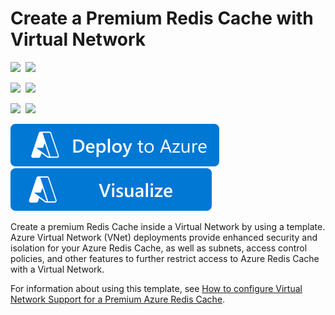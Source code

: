 # Create a Premium Redis Cache with Virtual Network

<IMG SRC="https://azurequickstartsservice.blob.core.windows.net/badges/201-redis-premium-vnet/PublicLastTestDate.svg" />&nbsp;
<IMG SRC="https://azurequickstartsservice.blob.core.windows.net/badges/201-redis-premium-vnet/PublicDeployment.svg" />&nbsp;

<IMG SRC="https://azurequickstartsservice.blob.core.windows.net/badges/201-redis-premium-vnet/FairfaxLastTestDate.svg" />&nbsp;
<IMG SRC="https://azurequickstartsservice.blob.core.windows.net/badges/201-redis-premium-vnet/FairfaxDeployment.svg" />&nbsp;

<IMG SRC="https://azurequickstartsservice.blob.core.windows.net/badges/201-redis-premium-vnet/BestPracticeResult.svg" />&nbsp;
<IMG SRC="https://azurequickstartsservice.blob.core.windows.net/badges/201-redis-premium-vnet/CredScanResult.svg" />&nbsp;

<a href="https://portal.azure.com/#create/Microsoft.Template/uri/https%3A%2F%2Fraw.githubusercontent.com%2Fazure%2Fazure-quickstart-templates%2Fmaster%2F201-redis-premium-vnet%2Fazuredeploy.json" target="_blank">
    <img src="https://raw.githubusercontent.com/Azure/azure-quickstart-templates/master/1-CONTRIBUTION-GUIDE/images/deploytoazure.svg"/>
</a>
<a href="http://armviz.io/#/?load=https%3A%2F%2Fraw.githubusercontent.com%2FAzure%2Fazure-quickstart-templates%2Fmaster%2F201-redis-premium-vnet%2Fazuredeploy.json" target="_blank">
    <img src="https://raw.githubusercontent.com/Azure/azure-quickstart-templates/master/1-CONTRIBUTION-GUIDE/images/visualizebutton.svg"/>
</a>

Create a premium Redis Cache inside a Virtual Network by using a template. Azure Virtual Network (VNet) deployments provide enhanced security and isolation for your Azure Redis Cache, as well as subnets, access control policies, and other features to further restrict access to Azure Redis Cache with a Virtual Network.

For information about using this template, see [How to configure Virtual Network Support for a Premium Azure Redis Cache](https://azure.microsoft.com/documentation/articles/cache-how-to-premium-vnet/).

